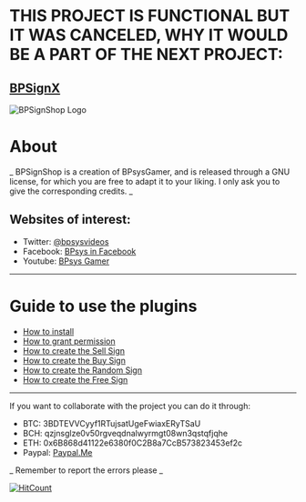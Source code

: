 # THIS PROJECT IS FUNCTIONAL BUT IT WAS CANCELED, WHY IT WOULD BE A PART OF THE NEXT PROJECT:

## [BPSignX](https:https://github.com/bptube/BPSignX)

![BPSignShop Logo](https://bptube.github.io/images/BPSignShop.png)
# About
_ BPSignShop is a creation of BPsysGamer, and is released through a GNU license, for which you are free to adapt it to your liking. I only ask you to give the corresponding credits. _

## Websites of interest:
* Twitter: [@bpsysvideos](https://twitter.com/bpsysvideos)
* Facebook: [BPsys in Facebook](https://www.facebook.com/bpsysoficial)
* Youtube: [BPsys Gamer](https://www.youtube.com/user/kingworldsoft)

***
# Guide to use the plugins
* [How to install](https://github.com/bptube/BPSignShop/wiki/How-to-install)
* [How to grant permission](https://github.com/bptube/BPSignShop/wiki/How-to-grant-permission)
* [How to create the Sell Sign](https://github.com/bptube/BPSignShop/wiki/How-to-create-the-Sell-Sign)
* [How to create the Buy Sign](https://github.com/bptube/BPSignShop/wiki/How-to-create-the-Buy-Sign)
* [How to create the Random Sign](https://github.com/bptube/BPSignShop/wiki/How-to-create-the-Random-Sign)
* [How to create the Free Sign](https://github.com/bptube/BPSignShop/wiki/How-to-create-the-Free-Sign)

***

If you want to collaborate with the project you can do it through:
* BTC: 3BDTEVVCyyf1RTujsatUgeFwiaxERyTSaU
* BCH: qzjnsglze0v50rgveqdnalwyrmgt08wn3qstqfjqhe
* ETH: 0x6B868d41122e6380f0C2B8a7CcB573823453ef2c
* Paypal: [Paypal.Me](https://www.paypal.me/csctrabajos)

_ Remember to report the errors please _

[![HitCount](http://hits.dwyl.io/bptube/BPSignShop.svg)](http://hits.dwyl.io/bptube/BPSignShop)


